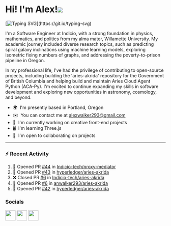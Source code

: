 Hi! I'm Alex!![](https://user-images.githubusercontent.com/18350557/176309783-0785949b-9127-417c-8b55-ab5a4333674e.gif)
=======================================================================================================================================

[![Typing SVG](https://readme-typing-svg.demolab.com?font=Pixelify+Sans&weight=700&size=31&duration=2500&pause=1000&color=ACBFE6&random=false&width=435&lines=Welcome+to+my+profile+!)](https://git.io/typing-svg)

I'm a Software Engineer at Indicio, with a strong foundation in physics, mathematics, and politics from my alma mater, Willamette University. My academic journey included diverse research topics, such as predicting spiral galaxy inclinations using machine learning models, exploring isometric fixing numbers of graphs, and addressing the poverty-to-prison pipeline in Oregon.

In my professional life, I've had the privilege of contributing to open-source projects, including building the 'aries-akrida' repository for the Government of British Columbia and helping build and maintain Aries Cloud Agent Python (ACA-Py). I'm excited to continue expanding my skills in software development and exploring new opportunities in astronomy, cosmology, and beyond.

* 🌍  I'm presently based in Portland, Oregon
* ✉️  You can contact me at [alexwalker293@gmail.com](mailto:alexwalker293@gmail.com)
* 🚀  I'm currently working on creative front-end projects
* 🖥️  I'm learning Three.js 
* 🤝  I'm open to collaborating on projects

---

### :zap: Recent Activity

<!--START_SECTION:activity-->
1. 💪 Opened PR [#44](https://github.com/Indicio-tech/proxy-mediator/pull/44) in [Indicio-tech/proxy-mediator](https://github.com/Indicio-tech/proxy-mediator)
2. 💪 Opened PR [#43](https://github.com/hyperledger/aries-akrida/pull/43) in [hyperledger/aries-akrida](https://github.com/hyperledger/aries-akrida)
3. ❌ Closed PR [#6](https://github.com/Indicio-tech/aries-akrida/pull/6) in [Indicio-tech/aries-akrida](https://github.com/Indicio-tech/aries-akrida)
4. 💪 Opened PR [#6](https://github.com/anwalker293/aries-akrida/pull/6) in [anwalker293/aries-akrida](https://github.com/anwalker293/aries-akrida)
5. 💪 Opened PR [#42](https://github.com/hyperledger/aries-akrida/pull/42) in [hyperledger/aries-akrida](https://github.com/hyperledger/aries-akrida)
<!--END_SECTION:activity-->

### Socials

<p align="left"> <a href="https://www.github.com/anwalker293" target="_blank" rel="noreferrer"><img src="https://raw.githubusercontent.com/danielcranney/readme-generator/main/public/icons/socials/github.svg" width="32" height="32" /></a> <a href="http://www.instagram.com/alexwalkerflute" target="_blank" rel="noreferrer"><img src="https://raw.githubusercontent.com/danielcranney/readme-generator/main/public/icons/socials/instagram.svg" width="32" height="32" /></a> <a href="https://www.linkedin.com/in/alexandra-n-walker/" target="_blank" rel="noreferrer"><img src="https://raw.githubusercontent.com/danielcranney/readme-generator/main/public/icons/socials/linkedin.svg" width="32" height="32" /></a></p>
